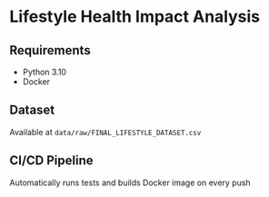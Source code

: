 # Lifestyle Health Impact Analysis

## Requirements
- Python 3.10
- Docker

## Dataset
Available at `data/raw/FINAL_LIFESTYLE_DATASET.csv`

## CI/CD Pipeline
Automatically runs tests and builds Docker image on every push
